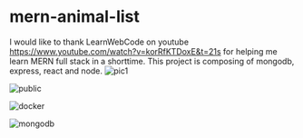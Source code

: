 # mern-animal-list
I would like to thank LearnWebCode on youtube https://www.youtube.com/watch?v=korRfKTDoxE&t=21s for helping me learn MERN full stack in a shorttime.
This project is composing of mongodb, express, react and node. 
![pic1](https://user-images.githubusercontent.com/87282166/187055759-79811ecb-4b22-419f-998f-dc9484ff17b3.png)

![public](https://user-images.githubusercontent.com/87282166/187055788-1d4a95db-9b9c-443c-a474-09801be5240e.png)

![docker](https://user-images.githubusercontent.com/87282166/187055855-f5b01e6a-5f1c-496f-86cb-ed4644748605.png)

![mongodb](https://user-images.githubusercontent.com/87282166/187055880-feeccb8e-418f-472e-a09f-37789eb8c33c.png)
